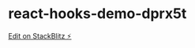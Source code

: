 # react-hooks-demo-dprx5t

[Edit on StackBlitz ⚡️](https://stackblitz.com/edit/react-hooks-demo-dprx5t)